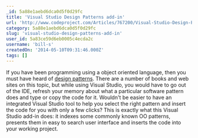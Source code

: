 ```yaml
---
_id: 5a88e1aebd6dca0d5f0d29fc
title: 'Visual Studio Design Patterns add-in'
url: 'http://www.codeproject.com/Articles/767200/Visual-Studio-Design-Patterns-add-in'
category: 5a88e1aebd6dca0d5f0d29fc
slug: 'visual-studio-design-patterns-add-in'
user_id: 5a83ce59d6eb0005c4ecda2c
username: 'bill-s'
createdOn: '2014-05-10T09:31:46.000Z'
tags: []
---
```


If you have been programming using a object oriented language, then you must have heard of <a title="design patterns" href="http://en.wikipedia.org/wiki/Design_pattern_(computer_science)" target="_blank">design patterns</a>. There are a number of books and web sites on this topic, but while using Visual Studio, you would have to go out of the IDE, refresh your memory about what a particular software pattern does and type or copy the code for it. Wouldn't be easier to have an integrated Visual Studio tool to help you select the right pattern and insert the code for you with only a few clicks? This is exactly what this Visual Studio add-in does: it indexes some commonly known OO patterns, presents them in easy to search user interface and inserts the code into your working project.
